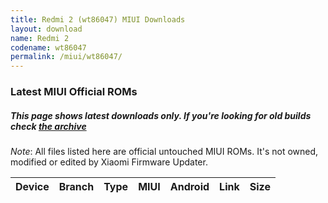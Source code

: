 ```yaml
---
title: Redmi 2 (wt86047) MIUI Downloads
layout: download
name: Redmi 2
codename: wt86047
permalink: /miui/wt86047/
---
```

### Latest MIUI Official ROMs
##### This page shows latest downloads only. If you're looking for old builds check [the archive](/archive/miui/wt86047/)
*Note*: All files listed here are official untouched MIUI ROMs. It's not owned, modified or edited by Xiaomi Firmware Updater.


<div class="table-responsive-md" id="table-wrapper">
<table id="miui" class="compact table table-striped table-hover table-sm">
    <thead class="thead-dark">
        <tr>
            <th>Device</th>
            <th>Branch</th>
            <th>Type</th>
            <th>MIUI</th>
            <th>Android</th>
            <th>Link</th>
            <th>Size</th>
        </tr>
    </thead>
    <script>loadMiuiDownloads('wt86047')</script>
</table>
</div>


